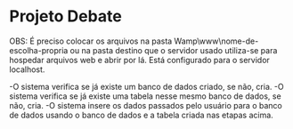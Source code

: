 # Projeto Debate

OBS: É preciso colocar os arquivos na pasta Wamp\www\nome-de-escolha-propria ou na pasta destino que o servidor usado utiliza-se para hospedar arquivos web e abrir por lá.
Está configurado para o servidor localhost.

-O sistema verifica se já existe um banco de dados criado, se não, cria.
-O sistema verifica se já existe uma tabela nesse mesmo banco de dados, se não, cria.
-O sistema insere os dados passados pelo usuário para o banco de dados usando o banco de dados e a tabela criada nas etapas acima.
